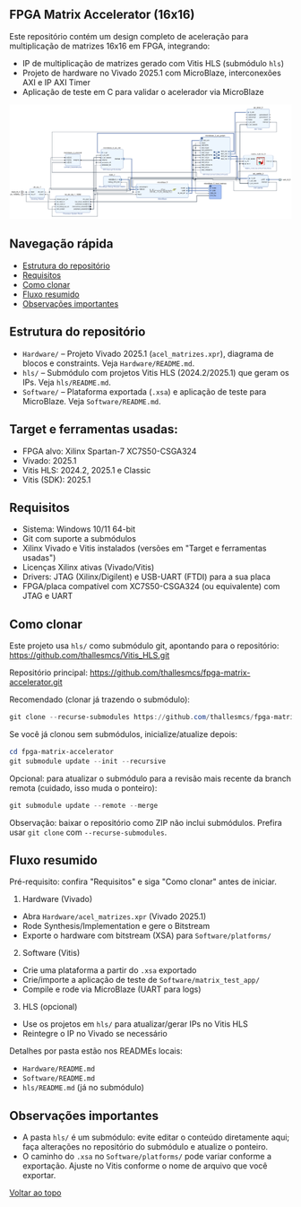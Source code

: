 <a id="topo"></a>

## FPGA Matrix Accelerator (16x16)

Este repositório contém um design completo de aceleração para multiplicação de matrizes 16x16 em FPGA, integrando:

- IP de multiplicação de matrizes gerado com Vitis HLS (submódulo `hls`)
- Projeto de hardware no Vivado 2025.1 com MicroBlaze, interconexões AXI e IP AXI Timer
- Aplicação de teste em C para validar o acelerador via MicroBlaze

![Arquitetura no Vivado](docs/images/arquitetura_viv.png)

## Navegação rápida

- [Estrutura do repositório](#estrutura)
- [Requisitos](#requisitos)
- [Como clonar](#clonar)
- [Fluxo resumido](#fluxo)
- [Observações importantes](#observacoes)

<a id="estrutura"></a>

## Estrutura do repositório

- `Hardware/` – Projeto Vivado 2025.1 (`acel_matrizes.xpr`), diagrama de blocos e constraints. Veja `Hardware/README.md`.
- `hls/` – Submódulo com projetos Vitis HLS (2024.2/2025.1) que geram os IPs. Veja `hls/README.md`.
- `Software/` – Plataforma exportada (`.xsa`) e aplicação de teste para MicroBlaze. Veja `Software/README.md`.

## Target e ferramentas usadas:

- FPGA alvo: Xilinx Spartan-7 XC7S50-CSGA324
- Vivado: 2025.1
- Vitis HLS: 2024.2, 2025.1 e Classic
- Vitis (SDK): 2025.1

<!-- [Voltar ao topo](#topo) -->

<a id="requisitos"></a>

## Requisitos

- Sistema: Windows 10/11 64-bit
- Git com suporte a submódulos
- Xilinx Vivado e Vitis instalados (versões em "Target e ferramentas usadas")
- Licenças Xilinx ativas (Vivado/Vitis)
- Drivers: JTAG (Xilinx/Digilent) e USB-UART (FTDI) para a sua placa
- FPGA/placa compatível com XC7S50-CSGA324 (ou equivalente) com JTAG e UART

<!-- [Voltar ao topo](#topo) -->

<a id="clonar"></a>

## Como clonar

Este projeto usa `hls/` como submódulo git, apontando para o repositório:
https://github.com/thallesmcs/Vitis_HLS.git

Repositório principal:
https://github.com/thallesmcs/fpga-matrix-accelerator.git

Recomendado (clonar já trazendo o submódulo):

```powershell
git clone --recurse-submodules https://github.com/thallesmcs/fpga-matrix-accelerator.git
```

Se você já clonou sem submódulos, inicialize/atualize depois:

```powershell
cd fpga-matrix-accelerator
git submodule update --init --recursive
```

Opcional: para atualizar o submódulo para a revisão mais recente da branch remota (cuidado, isso muda o ponteiro):

```powershell
git submodule update --remote --merge
```

Observação: baixar o repositório como ZIP não inclui submódulos. Prefira usar `git clone` com `--recurse-submodules`.

<!-- [Voltar ao topo](#topo) -->

<a id="fluxo"></a>

## Fluxo resumido

Pré-requisito: confira "Requisitos" e siga "Como clonar" antes de iniciar.

1) Hardware (Vivado)
- Abra `Hardware/acel_matrizes.xpr` (Vivado 2025.1)
- Rode Synthesis/Implementation e gere o Bitstream
- Exporte o hardware com bitstream (XSA) para `Software/platforms/`

2) Software (Vitis)
- Crie uma plataforma a partir do `.xsa` exportado
- Crie/importe a aplicação de teste de `Software/matrix_test_app/`
- Compile e rode via MicroBlaze (UART para logs)

3) HLS (opcional)
- Use os projetos em `hls/` para atualizar/gerar IPs no Vitis HLS
- Reintegre o IP no Vivado se necessário

Detalhes por pasta estão nos READMEs locais:
- `Hardware/README.md`
- `Software/README.md`
- `hls/README.md` (já no submódulo)

<!-- [Voltar ao topo](#topo) -->

<a id="observacoes"></a>

## Observações importantes

- A pasta `hls/` é um submódulo: evite editar o conteúdo diretamente aqui; faça alterações no repositório do submódulo e atualize o ponteiro.
- O caminho do `.xsa` no `Software/platforms/` pode variar conforme a exportação. Ajuste no Vitis conforme o nome de arquivo que você exportar.

[Voltar ao topo](#topo)

<!-- ## Próximos passos sugeridos

- Automatizar export/import com scripts TCL (Vivado) e XSCT (Vitis)
- Adicionar testes automatizados de verificação de matriz (golden model) na aplicação
- Documentar versões de IP e parâmetros (largura de dados, latência, interface AXI) -->